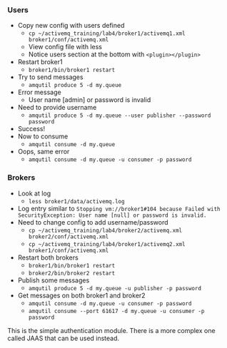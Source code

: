 ### Users
 * Copy new config with users defined
    * `cp ~/activemq_training/lab4/broker1/activemq1.xml broker1/conf/activemq.xml`
    * View config file with less
    * Notice users section at the bottom with `<plugin></plugin>`
 * Restart broker1
    * `broker1/bin/broker1 restart`
 * Try to send messages
    * `amqutil produce 5 -d my.queue`
 * Error message
    * User name [admin] or password is invalid
 * Need to provide username
    * `amqutil produce 5 -d my.queue --user publisher --password password`
 * Success!
 * Now to consume
    * `amqutil consume -d my.queue`
 * Oops, same error
    * `amqutil consume -d my.queue -u consumer -p password`
   
### Brokers
  * Look at log
     * `less broker1/data/activemq.log`
  * Log entry similar to `Stopping vm://broker1#104 because Failed with SecurityException: User name [null] or password is invalid.`
  * Need to change config to add username/password
    * `cp ~/activemq_training/lab4/broker2/activemq.xml broker2/conf/activemq.xml`
    * `cp ~/activemq_training/lab4/broker1/activemq2.xml broker1/conf/activemq.xml`
  * Restart both brokers
    * `broker1/bin/broker1 restart`
    * `broker2/bin/broker2 restart`
  * Publish some messages
    * `amqutil produce 5 -d my.queue -u publisher -p password`
  * Get messages on both broker1 and broker2
    * `amqutil consume -d my.queue -u consumer -p password`
    * `amqutil consume --port 61617 -d my.queue -u consumer -p password`

This is the simple authentication module. There is a more complex one called JAAS that can be used instead.